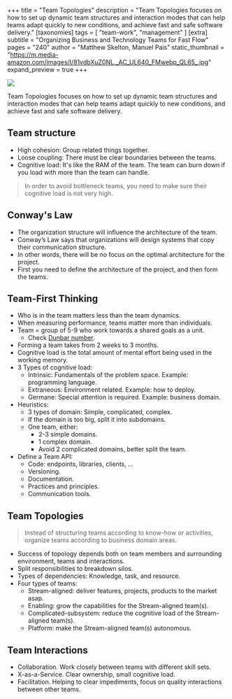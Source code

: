 +++
title = "Team Topologies"
description = "Team Topologies focuses on how to set up dynamic team structures and interaction modes that can help teams adapt quickly to new conditions, and achieve fast and safe software delivery."
[taxonomies]
tags = [ "team-work", "management" ]
[extra]
subtitle = "Organizing Business and Technology Teams for Fast Flow"
pages = "240"
author = "Matthew Skelton, Manuel Pais"
static_thumbnail = "https://m.media-amazon.com/images/I/81vdbXuZ0NL._AC_UL640_FMwebp_QL65_.jpg"
expand_preview = true
+++

<img border="0" src="https://m.media-amazon.com/images/I/81vdbXuZ0NL._AC_UL640_FMwebp_QL65_.jpg" >

Team Topologies focuses on how to set up dynamic team structures and interaction modes that can help teams adapt quickly
to new conditions, and achieve fast and safe software delivery.

<!-- more -->

## Team structure

- High cohesion: Group related things together.
- Loose coupling: There must be clear boundaries between the teams.
- Cognitive load: It's like the RAM of the team. The team can burn down if you load with more than the team can handle.

> In order to avoid bottleneck teams, you need to make sure their cognitive load is not very high.

## Conway's Law

- The organization structure will influence the architecture of the team.
- Conway’s Law says that organizations will design systems that copy their communication structure.
- In other words, there will be no focus on the optimal architecture for the project.
- First you need to define the architecture of the project, and then form the teams.

## Team-First Thinking

- Who is in the team matters less than the team dynamics.
- When measuring performance, teams matter more than individuals.
- Team = group of 5-9 who work towards a shared goals as a unit. 
  - Check [Dunbar number](/blog/dunbar-number/).
- Forming a team takes from 2 weeks to 3 months.
- Cognitive load is the total amount of mental effort being used in the working memory.
- 3 Types of cognitive load:
    - Intrinsic: Fundamentals of the problem space. Example: programming language.
    - Extraneous: Environment related. Example: how to deploy.
    - Germane: Special attention is required. Example: business domain.
- Heuristics:
    - 3 types of domain: Simple, complicated, complex.
    - If the domain is too big, split it into subdomains.
    - One team, either:
        - 2-3 simple domains.
        - 1 complex domain.
        - Avoid 2 complicated domains, better split the team.
- Define a Team API:
    - Code: endpoints, libraries, clients, ...
    - Versioning.
    - Documentation.
    - Practices and principles.
    - Communication tools.

## Team Topologies

> Instead of structuring teams according to know-how or activities, organize teams according to business domain areas.

- Success of topology depends both on team members and surrounding environment, teams and interactions.
- Split responsibilities to breakdown silos.
- Types of dependencies: Knowledge, task, and resource.
- Four types of teams:
    - Stream-aligned: deliver features, projects, products to the market asap.
    - Enabling: grow the capabilities for the Stream-aligned team(s).
    - Complicated-subsystem: reduce the cognitive load of the Stream-aligned team(s).
    - Platform: make the Stream-aligned team(s) autonomous.

## Team Interactions

- Collaboration. Work closely between teams with different skill sets.
- X-as-a-Service. Clear ownership, small cognitive load.
- Facilitation. Helping to clear impediments, focus on quality interactions between other teams.

